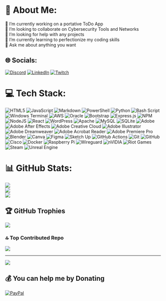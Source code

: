 # 💫 About Me:

🔭 I’m currently working on a portative ToDo App<br>👯 I’m looking to collaborate on Cybersecurity Tools and Networks<br>🤝 I’m looking for help with any projects<br>🌱 I’m currently learning to perfectionize my coding skills<br>💬 Ask me about anything you want

## 🌐 Socials:

[![Discord](https://img.shields.io/badge/Discord-%237289DA.svg?logo=discord&logoColor=white)](https://discord.gg/ScvukDpq) [![LinkedIn](https://img.shields.io/badge/LinkedIn-%230077B5.svg?logo=linkedin&logoColor=white)](https://linkedin.com/in//ethan-fargier) [![Twitch](https://img.shields.io/badge/Twitch-%239146FF.svg?logo=Twitch&logoColor=white)](https://twitch.tv/lapfips)

# 💻 Tech Stack:

![HTML5](https://img.shields.io/badge/html5-%23E34F26.svg?style=flat&logo=html5&logoColor=white) ![JavaScript](https://img.shields.io/badge/javascript-%23323330.svg?style=flat&logo=javascript&logoColor=%23F7DF1E) ![Markdown](https://img.shields.io/badge/markdown-%23000000.svg?style=flat&logo=markdown&logoColor=white) ![PowerShell](https://img.shields.io/badge/PowerShell-%235391FE.svg?style=flat&logo=powershell&logoColor=white) ![Python](https://img.shields.io/badge/python-3670A0?style=flat&logo=python&logoColor=ffdd54) ![Bash Script](https://img.shields.io/badge/bash_script-%23121011.svg?style=flat&logo=gnu-bash&logoColor=white) ![Windows Terminal](https://img.shields.io/badge/Windows%20Terminal-%234D4D4D.svg?style=flat&logo=windows-terminal&logoColor=white) ![AWS](https://img.shields.io/badge/AWS-%23FF9900.svg?style=flat&logo=amazon-aws&logoColor=white) ![Oracle](https://img.shields.io/badge/Oracle-F80000?style=flat&logo=oracle&logoColor=white) ![Bootstrap](https://img.shields.io/badge/bootstrap-%238511FA.svg?style=flat&logo=bootstrap&logoColor=white) ![Express.js](https://img.shields.io/badge/express.js-%23404d59.svg?style=flat&logo=express&logoColor=%2361DAFB) ![NPM](https://img.shields.io/badge/NPM-%23CB3837.svg?style=flat&logo=npm&logoColor=white) ![NodeJS](https://img.shields.io/badge/node.js-6DA55F?style=flat&logo=node.js&logoColor=white) ![React](https://img.shields.io/badge/react-%2320232a.svg?style=flat&logo=react&logoColor=%2361DAFB) ![WordPress](https://img.shields.io/badge/WordPress-%23117AC9.svg?style=flat&logo=WordPress&logoColor=white) ![Apache](https://img.shields.io/badge/apache-%23D42029.svg?style=flat&logo=apache&logoColor=white) ![MySQL](https://img.shields.io/badge/mysql-4479A1.svg?style=flat&logo=mysql&logoColor=white) ![SQLite](https://img.shields.io/badge/sqlite-%2307405e.svg?style=flat&logo=sqlite&logoColor=white) ![Adobe](https://img.shields.io/badge/adobe-%23FF0000.svg?style=flat&logo=adobe&logoColor=white) ![Adobe After Effects](https://img.shields.io/badge/Adobe%20After%20Effects-9999FF.svg?style=flat&logo=Adobe%20After%20Effects&logoColor=white) ![Adobe Creative Cloud](https://img.shields.io/badge/Adobe%20Creative%20Cloud-DA1F26.svg?style=flat&logo=Adobe%20Creative%20Cloud&logoColor=white) ![Adobe Illustrator](https://img.shields.io/badge/adobe%20illustrator-%23FF9A00.svg?style=flat&logo=adobe%20illustrator&logoColor=white) ![Adobe Dreamweaver](https://img.shields.io/badge/Adobe%20Dreamweaver-FF61F6.svg?style=flat&logo=Adobe%20Dreamweaver&logoColor=white) ![Adobe Acrobat Reader](https://img.shields.io/badge/Adobe%20Acrobat%20Reader-EC1C24.svg?style=flat&logo=Adobe%20Acrobat%20Reader&logoColor=white) ![Adobe Premiere Pro](https://img.shields.io/badge/Adobe%20Premiere%20Pro-9999FF.svg?style=flat&logo=Adobe%20Premiere%20Pro&logoColor=white) ![Blender](https://img.shields.io/badge/blender-%23F5792A.svg?style=flat&logo=blender&logoColor=white) ![Canva](https://img.shields.io/badge/Canva-%2300C4CC.svg?style=flat&logo=Canva&logoColor=white) ![Figma](https://img.shields.io/badge/figma-%23F24E1E.svg?style=flat&logo=figma&logoColor=white) ![Sketch Up](https://img.shields.io/badge/SketchUp-005F9E?style=flat&logo=sketchup&logoColor=white) ![GitHub Actions](https://img.shields.io/badge/github%20actions-%232671E5.svg?style=flat&logo=githubactions&logoColor=white) ![Git](https://img.shields.io/badge/git-%23F05033.svg?style=flat&logo=git&logoColor=white) ![GitHub](https://img.shields.io/badge/github-%23121011.svg?style=flat&logo=github&logoColor=white) ![Cisco](https://img.shields.io/badge/cisco-%23049fd9.svg?style=flat&logo=cisco&logoColor=black) ![Docker](https://img.shields.io/badge/docker-%230db7ed.svg?style=flat&logo=docker&logoColor=white) ![Raspberry Pi](https://img.shields.io/badge/-Raspberry_Pi-C51A4A?style=flat&logo=Raspberry-Pi) ![Wireguard](https://img.shields.io/badge/wireguard-%2388171A.svg?style=flat&logo=wireguard&logoColor=white) ![nVIDIA](https://img.shields.io/badge/nVIDIA-%2376B900.svg?style=flat&logo=nVIDIA&logoColor=white) ![Riot Games](https://img.shields.io/badge/riotgames-D32936.svg?style=flat&logo=riotgames&logoColor=white) ![Steam](https://img.shields.io/badge/steam-%23000000.svg?style=flat&logo=steam&logoColor=white) ![Unreal Engine](https://img.shields.io/badge/unrealengine-%23313131.svg?style=flat&logo=unrealengine&logoColor=white)

# 📊 GitHub Stats:

![](https://github-readme-stats.vercel.app/api?username=Lapfips&theme=dark&hide_border=false&include_all_commits=true&count_private=true)<br/>
![](https://github-readme-streak-stats.herokuapp.com/?user=Lapfips&theme=dark&hide_border=false)<br/>
![](https://github-readme-stats.vercel.app/api/top-langs/?username=Lapfips&theme=dark&hide_border=false&include_all_commits=true&count_private=true&layout=compact)

## 🏆 GitHub Trophies

![](https://github-profile-trophy.vercel.app/?username=Lapfips&theme=tokyonight&no-frame=false&no-bg=false&margin-w=4)

### 🔝 Top Contributed Repo

![](https://github-contributor-stats.vercel.app/api?username=Lapfips&limit=5&theme=tokyonight&combine_all_yearly_contributions=true)

---

[![](https://visitcount.itsvg.in/api?id=Lapfips&icon=2&color=2)](https://visitcount.itsvg.in)

## 💰 You can help me by Donating

[![PayPal](https://img.shields.io/badge/PayPal-00457C?style=for-the-badge&logo=paypal&logoColor=white)](https://paypal.me/@lapfips)
